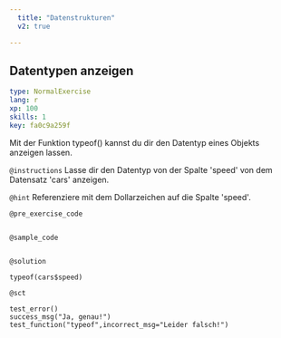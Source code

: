 ```yaml
---
  title: "Datenstrukturen"
  v2: true

---
```

## Datentypen anzeigen

```yaml
type: NormalExercise 
lang: r
xp: 100 
skills: 1
key: fa0c9a259f   
```

Mit der Funktion typeof() kannst du dir den Datentyp eines Objekts anzeigen lassen. 
  

`@instructions`
Lasse dir den Datentyp von der Spalte 'speed' von dem Datensatz 'cars' anzeigen.

`@hint`
Referenziere mit dem Dollarzeichen auf die Spalte 'speed'.

`@pre_exercise_code`

```{r}

```

`@sample_code`

```{r}

```

`@solution`

```{r}
typeof(cars$speed)
```
`@sct`

```{r}
test_error()
success_msg("Ja, genau!")
test_function("typeof",incorrect_msg="Leider falsch!")
```





